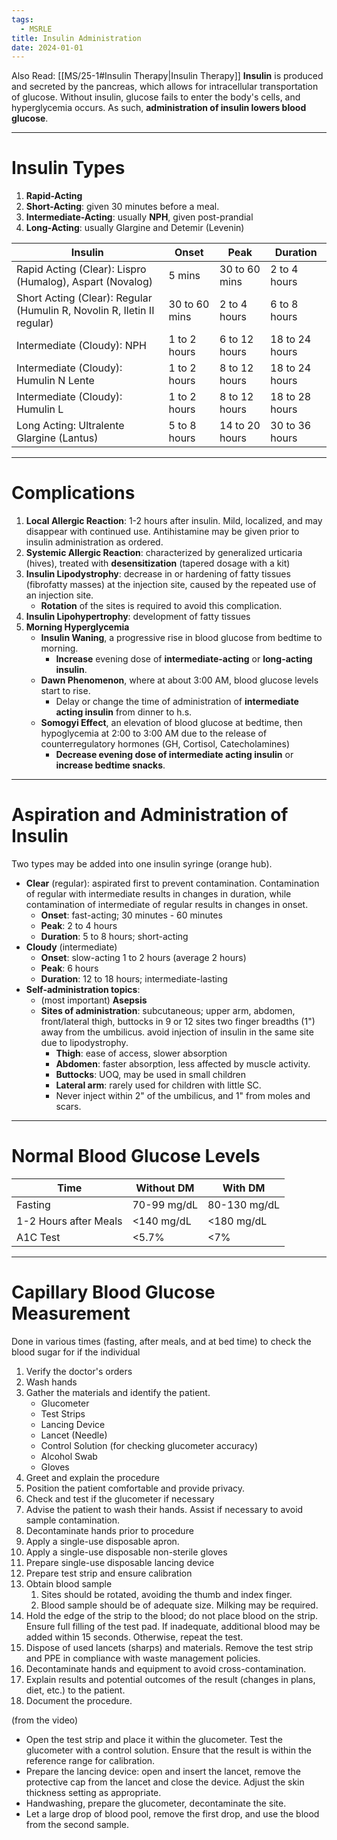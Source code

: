 ```yaml
---
tags:
  - MSRLE
title: Insulin Administration
date: 2024-01-01
---
```

Also Read: [[MS/25-1#Insulin Therapy|Insulin Therapy]]
**Insulin** is produced and secreted by the pancreas, which allows for intracellular transportation of glucose. Without insulin, glucose fails to enter the body's cells, and hyperglycemia occurs. As such, **administration of insulin lowers blood glucose**.
___
# Insulin Types
1. **Rapid-Acting**
2. **Short-Acting**: given 30 minutes before a meal.
3. **Intermediate-Acting**: usually **NPH**, given post-prandial
4. **Long-Acting**: usually Glargine and Detemir (Levenin)

| Insulin                                                                 | Onset         | Peak           | Duration       |
| ----------------------------------------------------------------------- | ------------- | -------------- | -------------- |
| Rapid Acting (Clear): Lispro (Humalog), Aspart (Novalog)                | 5 mins        | 30 to 60 mins  | 2 to 4 hours   |
| Short Acting (Clear): Regular (Humulin R, Novolin R, Iletin II regular) | 30 to 60 mins | 2 to 4 hours   | 6 to 8 hours   |
| Intermediate (Cloudy): NPH                                              | 1 to 2 hours  | 6 to 12 hours  | 18 to 24 hours |
| Intermediate (Cloudy): Humulin N Lente                                  | 1 to 2 hours  | 8 to 12 hours  | 18 to 24 hours |
| Intermediate (Cloudy): Humulin L                                        | 1 to 2 hours  | 8 to 12 hours  | 18 to 28 hours |
| Long Acting: Ultralente Glargine (Lantus)                               | 5 to 8 hours  | 14 to 20 hours | 30 to 36 hours |
___
# Complications
1. **Local Allergic Reaction**: 1-2 hours after insulin. Mild, localized, and may disappear with continued use. Antihistamine may be given prior to insulin administration as ordered.
2. **Systemic Allergic Reaction**: characterized by generalized urticaria (hives), treated with **desensitization** (tapered dosage with a kit)
3. **Insulin Lipodystrophy**: decrease in or hardening of fatty tissues (fibrofatty masses) at the injection site, caused by the repeated use of an injection site.
	- **Rotation** of the sites is required to avoid this complication.
4. **Insulin Lipohypertrophy**: development of fatty tissues
5. **Morning Hyperglycemia**
	- **Insulin Waning**, a progressive rise in blood glucose from bedtime to morning.
		- **Increase** evening dose of **intermediate-acting** or **long-acting insulin**.
	- **Dawn Phenomenon**, where at about 3:00 AM, blood glucose levels start to rise.
		- Delay or change the time of administration of **intermediate acting insulin** from dinner to h.s.
	- **Somogyi Effect**, an elevation of blood glucose at bedtime, then hypoglycemia at 2:00 to 3:00 AM due to the release of counterregulatory hormones (GH, Cortisol, Catecholamines)
		- **Decrease evening dose of intermediate acting insulin** or **increase bedtime snacks**.
___
# Aspiration and Administration of Insulin
Two types may be added into one insulin syringe (orange hub).
- **Clear** (regular): aspirated first to prevent contamination. Contamination of regular with intermediate results in changes in duration, while contamination of intermediate of regular results in changes in onset.
	- **Onset**: fast-acting; 30 minutes - 60 minutes
	- **Peak**: 2 to 4 hours
	- **Duration**: 5 to 8 hours; short-acting
- **Cloudy** (intermediate)
	- **Onset**: slow-acting 1 to 2 hours (average 2 hours)
	- **Peak**: 6 hours
	- **Duration**: 12 to 18 hours; intermediate-lasting
- **Self-administration topics**:
	- (most important) **Asepsis**
	- **Sites of administration**: subcutaneous; upper arm, abdomen, front/lateral thigh, buttocks in 9 or 12 sites two finger breadths (1") away from the umbilicus. avoid injection of insulin in the same site due to lipodystrophy.
		- **Thigh**: ease of access, slower absorption
		- **Abdomen**: faster absorption, less affected by muscle activity.
		- **Buttocks**: UOQ, may be used in small children
		- **Lateral arm**: rarely used for children with little SC.
		- Never inject within 2" of the umbilicus, and 1" from moles and scars.
___
# Normal Blood Glucose Levels

| Time                  | Without DM  | With DM      |
| --------------------- | ----------- | ------------ |
| Fasting               | 70-99 mg/dL | 80-130 mg/dL |
| 1-2 Hours after Meals | <140 mg/dL  | <180 mg/dL   |
| A1C Test              | <5.7%       | <7%          |
___
# Capillary Blood Glucose Measurement
Done in various times (fasting, after meals, and at bed time) to check the blood sugar for if the individual 
1. Verify the doctor's orders
2. Wash hands
3. Gather the materials and identify the patient.
	- Glucometer
	- Test Strips
	- Lancing Device
	- Lancet (Needle)
	- Control Solution (for checking glucometer accuracy)
	- Alcohol Swab
	- Gloves
1. Greet and explain the procedure
2. Position the patient comfortable and provide privacy.
3. Check and test if the glucometer if necessary
4. Advise the patient to wash their hands. Assist if necessary to avoid sample contamination.
5. Decontaminate hands prior to procedure
6. Apply a single-use disposable apron.
7. Apply a single-use disposable non-sterile gloves
8. Prepare single-use disposable lancing device
9. Prepare test strip and ensure calibration
10. Obtain blood sample
	1. Sites should be rotated, avoiding the thumb and index finger.
	2. Blood sample should be of adequate size. Milking may be required.
11. Hold the edge of the strip to the blood; do not place blood on the strip. Ensure full filling of the test pad. If inadequate, additional blood may be added within 15 seconds. Otherwise, repeat the test.
12. Dispose of used lancets (sharps) and materials. Remove the test strip and PPE in compliance with waste management policies.
13. Decontaminate hands and equipment to avoid cross-contamination.
14. Explain results and potential outcomes of the result (changes in plans, diet, etc.) to the patient.
15. Document the procedure.

(from the video)
- Open the test strip and place it within the glucometer. Test the glucometer with a control solution. Ensure that the result is within the reference range for calibration.
- Prepare the lancing device: open and insert the lancet, remove the protective cap from the lancet and close the device. Adjust the skin thickness setting as appropriate.
- Handwashing, prepare the glucometer, decontaminate the site.
- Let a large drop of blood pool, remove the first drop, and use the blood from the second sample.
